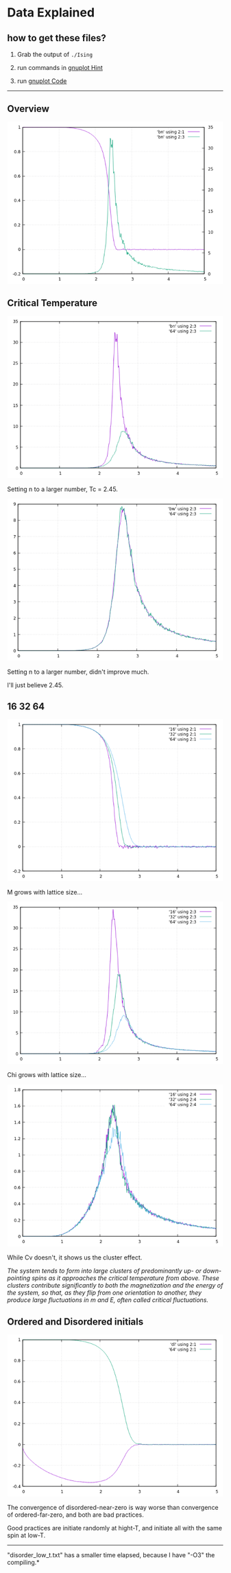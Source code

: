 # Data Explained

## how to get these files?

1. Grab the output of `./Ising`

2. run commands in [gnuplot Hint](gnuplot_hint.txt)

3. run [gnuplot Code](gp/gp_code)

* * *

## Overview

![M-Chi](gp/pic/M-Chi.png)

## Critical Temperature

![bn-Chi](gp/pic/bn-Chi.png)

Setting n to a larger number, Tc = 2.45.

![bw-Chi](gp/pic/bw-Chi.png)

Setting n to a larger number, didn't improve much.

I'll just believe 2.45.

## 16 32 64

![M](gp/pic/M.png)

M grows with lattice size...

![Chi](gp/pic/Chi.png)

Chi grows with lattice size...

![Cv](gp/pic/Cv.png)

While Cv doesn't, it shows us the cluster effect.

*The system tends to form into large clusters of predominantly up- or down-pointing spins as it approaches the critical temperature from above. These clusters contribute significantly to both the magnetization and the energy of the system, so that, as they flip from one orientation to another, they produce large fluctuations in m and E, often called critical fluctuations.*

## Ordered and Disordered initials

![dl-M](gp/pic/dl-M.png)

The convergence of disordered-near-zero is way worse than
convergence of ordered-far-zero, and both are bad practices.

Good practices are initiate randomly at hight-T, and initiate all with the same spin at low-T.

* * *

"disorder_low_t.txt" has a smaller time elapsed,
because I have "-O3" the compiling.*
